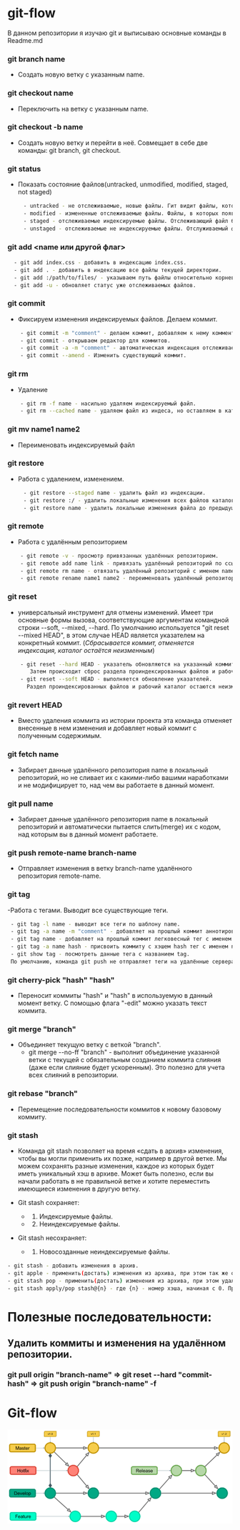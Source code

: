 # git-flow
В данном репозитории я изучаю git и выписываю основные команды в Readme.md
### git branch name
  - Создать новую ветку с указанным name.
  
### git checkout name
  - Переключить на ветку с указанным name.
  
### git checkout -b name
  - Создать новую ветку и перейти в неё. Совмещает в себе две команды: git branch, git checkout.
  
### git status
  - Показать состояние файлов(untracked, unmodified, modified, staged, not staged)
```bash  
     - untracked - не отслеживаемые, новые файлы. Гит видит файлы, которых не было в предыдущем коммите.
     - modified - измененные отслеживаемые файлы. Файлы, в которых появились изменения в сравнении с прошлым коммитом.
     - staged - отслеживаемые индексируемые файлы. Отслеживающий файл был изменён и проиндексирован.
     - unstaged - отслеживаемые не индексируемые файлы. Отслуживаемый файл был изменён, но ещё не индексирован.
```

### git add <name или другой флаг>
```bash
  - git add index.css - добавить в индексацию index.css.
  - git add . - добавить в индексацию все файлы текущей директории.
  - git add :/path/to/files/ - указываем путь файлы относительно корневой директории.
  - git add -u - обновляет статус уже отслеживаемых файлов.
``` 
 
### git commit 
  - Фиксируем изменения индексируемых файлов. Делаем коммит.
```bash  
    - git commit -m "comment" - делаем коммит, добавляем к нему комментарий.
    - git commit - открываем редактор для коммитов.
    - git commit -a -m "comment" - автоматическая индексация отслеживаемых файлов(не нужно писать git add), затем коммит.
    - git commit --amend - Изменить существующий коммит.
```

### git rm
  - Удаление
```bash  
    - git rm -f name - насильно удаляем индексируемый файл.
    - git rm --cached name - удаляем файл из индеса, но оставляем в каталоге.
```

### git mv name1 name2
  - Переименовать индексируемый файл

### git restore
   - Работа с удалением, изменением.
```bash
     - git restore --staged name - удалить файл из индексации.
     - git restore :/ - удалить локальные изменения всех файлов каталога до предыдущего коммита.
     - git restore name - удалить локальные изменения файла до предыдущего коммита.
```
### git remote
  - Работа с удалённым репозиторием
```bash
    - git remote -v - просмотр привязанных удалённых репозиторием.
    - git remote add name link - привязать удалённый репозиторий по ссылке link, задав имя name.
    - git remote rm name - отвязать удалённый репозиторий с именем name.
    - git remote rename name1 name2 - переименовать удалённый репозиторий с именем name1 в имя name2.
```
### git reset
  - универсальный инструмент для отмены изменений. Имеет три основные формы вызова, соответствующие аргументам командной строки --soft, --mixed, --hard.
    По умолчанию используется "git reset --mixed HEAD", в этом случае HEAD является указателем на конкретный коммит. 
      (_Сбрасывается коммит, отменяется индексация, каталог остаётся неизменным_) 
```bash      
    - git reset --hard HEAD - указатель обновляются на указанный коммит.
       Затем происходит сброс раздела проиндексированных файлов и рабочего каталога до указанного коммита.
    - git reset --soft HEAD - выполняется обновление указателей. 
      Раздел проиндексированных файлов и рабочий каталог остаются неизменными. (_Сбрасывается коммит, остальное остаётся неизменным._)
```   
### git revert HEAD
  - Вместо удаления коммита из истории проекта эта команда отменяет внесенные в нем изменения и добавляет новый коммит с полученным содержимым.
   
    
### git fetch name
  -  Забирает данные удалённого репозитория name в локальный репозиторий, 
     но не сливает их с какими-либо вашими наработками и не модифицирует то,
     над чем вы работаете в данный момент.
  
### git pull name
  - Забирает данные удалённого репозитория name в локальный репозиторий и автоматически пытается слить(merge) их с кодом,
    над которым вы в данный момент работаете.
  
### git push remote-name branch-name
  - Отправляет изменения в ветку branch-name удалённого репозитория remote-name.

### git tag
  -Работа с тегами. Выводит все существующие теги.
   ```bash
    - git tag -l name - выводит все теги по шаблону name.
    - git tag -a name -m "comment" - добавляет на прошлый коммит аннотированный тег с названием name и комментарием comment.
    - git tag name - добавляет на прошлый коммит легковесный тег с именем name.
    - git tag -a name hash - присвоить коммиту с хэшем hash тег с именем name.
    - git show tag - посмотреть данные тега с названием tag.
    По умолчанию, команда git push не отправляет теги на удалённые сервера. После создания теги нужно отправлять явно на удалённый сервер.
```
### git cherry-pick "hash" "hash" 
  - Переносит коммиты "hash" и "hash" в используемую в данный момент ветку. С помощью флага "-edit" можно указать текст коммита.
  
### git merge "branch"
  - Объединяет текущую ветку с веткой "branch".
    - git merge --no-ff "branch" - выполнит объединение указанной ветки с текущей с обязательным созданием коммита слияния (даже если слияние будет ускоренным).
            Это полезно для учета всех слияний в репозитории.
            
### git rebase "branch"
  - Перемещение последовательности коммитов к новому базовому коммиту.
   
   
### git stash
  - Команда git stash позволяет на время «сдать в архив» изменения, чтобы вы могли применить их позже, например в другой ветке. Мы можем сохранять разные изменения, каждое из которых будет иметь уникальный хэш в архиве. Может быть полезно, если вы начали работать в не правильной ветке и хотите переместить имеющиеся изменения в другую ветку. 
  
  - Git stash сохраняет:
    - 1) Индексируемые файлы.
    - 2) Неиндексируемые файлы.
  
  - Git stash несохраняет:
    - 1) Новосозданные неиндексируемые файлы.
  
  ```bash
  - git stash - добавить изменения в архив.
  - git apple - применить(достать) изменения из архива, при этом так же оставить их в архиве.
  - git stash pop - применить(достать) изменения из архива, при этом удалить их из архива.
  - git stash apply/pop stash@{n} - где {n} - номер хэша, начиная с 0. Применяются изменения по конкретному хэшу.
  ```
    


  
# Полезные последовательности:
## Удалить коммиты и изменения на удалённом репозитории.
### git pull origin "branch-name" => git reset --hard "commit-hash" => git push origin "branch-name" -f



# Git-flow

<img src="https://github.com/arturvolokhin/images/blob/main/git-flow.png"></img>





  
  
  
  

